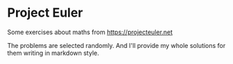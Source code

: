 # Project Euler
Some exercises about maths from https://projecteuler.net

The problems are selected randomly. And I'll provide my whole solutions for them writing in markdown style.
